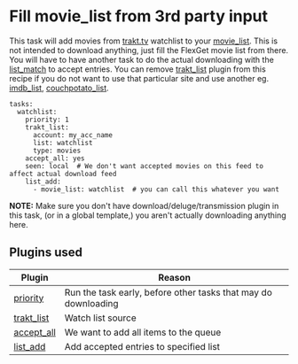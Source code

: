 # Fill movie_list from 3rd party input
This task will add movies from [trakt.tv](http://trakt.tv) watchlist to your [movie_list](/Plugins/List/movie_list). This is not intended to download anything, just fill the FlexGet movie list from there. You will have to have another task to do the actual downloading with the [list_match](/Plugins/List/list_match) to accept entries. You can remove [trakt_list](/Plugins/List/trakt_list) plugin from this recipe if you do not want to use that particular site and use another eg. [imdb_list](/Plugins/List/imdb_list), [couchpotato_list](/Plugins/List/couchpotato_list).

```
tasks:
  watchlist:
    priority: 1
    trakt_list:
      account: my_acc_name
      list: watchlist
      type: movies
    accept_all: yes
    seen: local  # We don't want accepted movies on this feed to affect actual download feed
    list_add:
      - movie_list: watchlist  # you can call this whatever you want
```

**NOTE:** Make sure you don't have download/deluge/transmission plugin in this task, (or in a global template,) you aren't actually downloading anything here.

## Plugins used

| Plugin | Reason |
| --- | --- |
| [priority](/Plugins/priority) | Run the task early, before other tasks that may do downloading |
| [trakt_list](/Plugins/List/trakt_list) | Watch list source |
| [accept_all](/Plugins/accept_all) | We want to add all items to the queue |
| [list_add](/Plugins/List/list_add) | Add accepted entries to specified list||